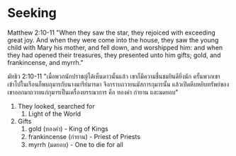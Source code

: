 # Seeking

Matthew 2:10-11 "When they saw the star, they rejoiced with exceeding great joy. And when they were come into the house, they saw the young child with Mary his mother, and fell down, and worshipped him: and when they had opened their treasures, they presented unto him gifts; gold, and frankincense, and myrrh."

มัทธิว 2:10-11 "เมื่อพวกนักปราชญ์ได้เห็นดาวนั้นแล้ว เขาก็มีความชื่นชมยินดียิ่งนัก ครั้นพวกเขาเข้าไปในเรือนก็พบกุมารกับนางมารีย์มารดา จึงกราบถวายนมัสการกุมารนั้น แล้วเปิดหีบหยิบทรัพย์ของเขาออกมาถวายแก่กุมารเป็นเครื่องบรรณาการ คือ ทองคำ กำยาน และมดยอบ"

1. They looked, searched for
	1. Light of the World
2. Gifts
	1. gold (ทองคำ) - King of Kings
	2. frankincense (กำยาน) - Priest of Priests
	3. myrrh (มดยอบ) - One to die for all